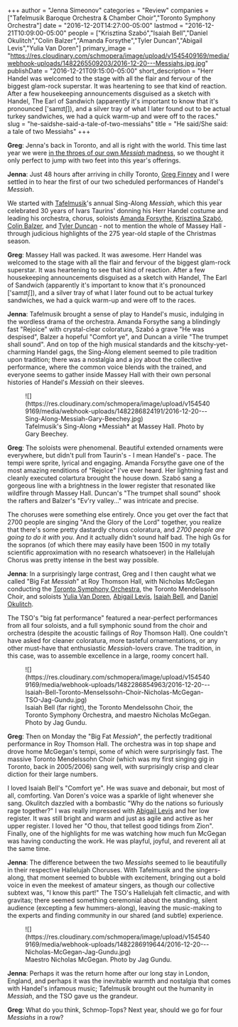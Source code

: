 +++
author = "Jenna Simeonov"
categories = "Review"
companies = ["Tafelmusik Baroque Orchestra & Chamber Choir","Toronto Symphony Orchestra"]
date = "2016-12-20T14:27:00-05:00"
lastmod = "2016-12-21T10:09:00-05:00"
people = ["Krisztina Szabó","Isaiah Bell","Daniel Okulitch","Colin Balzer","Amanda Forsythe","Tyler Duncan","Abigail Levis","Yulia Van Doren"]
primary_image = "https://res.cloudinary.com/schmopera/image/upload/v1545409169/media/webhook-uploads/1482265509203/2016-12-20---Messiahs.jpg.jpg"
publishDate = "2016-12-21T09:15:00-05:00"
short_description = "Herr Handel was welcomed to the stage with all the flair and fervour of the biggest glam-rock superstar. It was heartening to see that kind of reaction. After a few housekeeping announcements disguised as a sketch with Handel, The Earl of Sandwich (apparently it&#039;s important to know that it&#039;s pronounced [&#039;samɪtʃ]), and a silver tray of what I later found out to be actual turkey sandwiches, we had a quick warm-up and were off to the races."
slug = "he-saidshe-said-a-tale-of-two-messiahs"
title = "He said/She said: a tale of two Messiahs"
+++

**Greg**: Jenna's back in Toronto, and all is right with the world. This time last year we were [in the throes of our own *Messiah* madness](/rehearsing-a-messiah-that-moves/), so we thought it only perfect to jump with two feet into this year's offerings.

**Jenna**: Just 48 hours after arriving in chilly Toronto, [Greg Finney](/authors/greg-finney/) and I were settled in to hear the first of our two scheduled performances of Handel's *Messiah*.

We started with [Tafelmusik](/scene/companies/tafelmusik/)'s annual Sing-Along *Messiah*, which this year celebrated 30 years of Ivars Taurins' donning his Herr Handel costume and leading his orchestra, chorus, soloists [Amanda Forsythe](/scene/people/amanda-forsythe/), [Krisztina Szabó](/talking-with-singers-krisztina-szabo/), [Colin Balzer](/scene/people/colin-balzer/), and [Tyler Duncan](/scene/people/tyler-duncan/) - not to mention the whole of Massey Hall - through judicious highlights of the 275 year-old staple of the Christmas season.

**Greg**: Massey Hall was packed. It was awesome. Herr Handel was welcomed to the stage with all the flair and fervour of the biggest glam-rock superstar. It was heartening to see that kind of reaction. After a few housekeeping announcements disguised as a sketch with Handel, The Earl of Sandwich (apparently it's important to know that it's pronounced ['samɪtʃ]), and a silver tray of what I later found out to be actual turkey sandwiches, we had a quick warm-up and were off to the races.

**Jenna**: Tafelmusik brought a sense of play to Handel's music, indulging in the wordless drama of the orchestra. Amanda Forsythe sang a blindingly fast "Rejoice" with crystal-clear coloratura, Szabó a grave "He was despised", Balzer a hopeful "Comfort ye", and Duncan a virile "The trumpet shall sound". And on top of the high musical standards and the kitschy-yet-charming Handel gags, the Sing-Along element seemed to pile tradition upon tradition; there was a nostalgia and a joy about the collective performance, where the common voice blends with the trained, and everyone seems to gather inside Massey Hall with their own personal histories of Handel's *Messiah* on their sleeves.

<figure data-type="image">
![](https://res.cloudinary.com/schmopera/image/upload/v1545409169/media/webhook-uploads/1482286824191/2016-12-20---Sing-Along-Messiah-Gary-Beechey.jpg)
<figcaption>Tafelmusik's Sing-Along *Messiah* at Massey Hall. Photo by Gary Beechey.</figcaption>
</figure>

**Greg**: The soloists were phenomenal. Beautiful extended ornaments were everywhere, but didn't pull from Taurin's - I mean Handel's - pace. The tempi were sprite, lyrical and engaging. Amanda Forsythe gave one of the most amazing renditions of "Rejoice" I've ever heard. Her lightning fast and cleanly executed colartura brought the house down. Szabó sang a gorgeous line  with a brightness in the lower register that resonated like wildfire through Massey Hall. Duncan's "The trumpet shall sound" shook the rafters and Balzer's "Ev'ry valley..." was intricate and precise.

The choruses were something else entirely. Once you get over the fact that 2700 people are singing "And the Glory of the Lord" together, you realize that there's some pretty dastardly chorus coloratura, and *2700 people are going to do it with you*. And it actually didn't sound half bad. The high Gs for the sopranos (of which there may easily have been 1500 in my totally scientific approximation with no research whatsoever) in the Hallelujah Chorus was pretty intense in the best way possible.

**Jenna**: In a surprisingly large contrast, Greg and I then caught what we called "Big Fat *Messiah*" at Roy Thomson Hall, with Nicholas McGegan conducting the [Toronto Symphony Orchestra](/scene/companies/toronto-symphony-orchestra/), the Toronto Mendelssohn Choir, and soloists [Yulia Van Doren](/scene/people/yulia-van-doren/), [Abigail Levis](/scene/people/abigail-levis/), [Isaiah Bell](/on-the-ego/), and [Daniel Okulitch](/talking-with-singers-daniel-okulitch/).

The TSO's "big fat performance" featured a near-perfect performances from all four soloists, and a full symphonic sound from the choir and orchestra (despite the acoustic failings of Roy Thomson Hall). One couldn't have asked for cleaner coloratura, more tasteful ornamentations, or any other must-have that enthusiastic *Messiah*-lovers crave. The tradition, in this case, was to assemble excellence in a large, roomy concert hall.

<figure data-type="image">
![](https://res.cloudinary.com/schmopera/image/upload/v1545409169/media/webhook-uploads/1482286854963/2016-12-20---Isaiah-Bell-Toronto-Menselssohn-Choir-Nicholas-McGegan-TSO-Jag-Gundu.jpg)
<figcaption>Isaiah Bell (far right), the Toronto Mendelssohn Choir, the Toronto Symphony Orchestra, and maestro Nicholas McGegan. Photo by Jag Gundu.</figcaption>
</figure>

**Greg**: Then on Monday the "Big Fat *Messiah*", the perfectly traditional performance in Roy Thomson Hall. The orchestra was in top shape and drove home McGegan's tempi, some of which were surprisingly fast. The massive Toronto Mendelssohn Choir (which was my first singing gig in Toronto, back in 2005/2006) sang well, with surprisingly crisp and clear diction for their large numbers. 

I loved Isaiah Bell's "Comfort ye". He was suave and debonair, but most of all, comforting. Van Doren's voice was a sparkle of light whenever she sang. Okulitch dazzled with a bombastic "Why do the nations so furiously rage together?" I was really impressed with [Abigail Levis](/scene/people/abigail-levis/) and her low register. It was still bright and warm and just as agile and active as her upper register. I loved her "O thou, that tellest good tidings from Zion". Finally, one of the highlights for me was watching how much fun McGegan was having conducting the work. He was playful, joyful, and reverent all at the same time.

**Jenna**: The difference between the two *Messiahs* seemed to lie beautifully in their respective Hallelujah Choruses. With Tafelmusik and the singers-along, that moment seemed to bubble with excitement, bringing out a bold voice in even the meekest of amateur singers, as though our collective subtext was, "I know this part!" The TSO's Hallelujah felt climactic, and with gravitas; there seemed something ceremonial about the standing, silent audience (excepting a few hummers-along), leaving the music-making to the experts and finding community in our shared (and subtle) experience.

<figure data-type="image">
![](https://res.cloudinary.com/schmopera/image/upload/v1545409169/media/webhook-uploads/1482286919644/2016-12-20---Nicholas-McGegan-Jag-Gundu.jpg)
<figcaption>Maestro Nicholas McGegan. Photo by Jag Gundu.</figcaption>
</figure>

**Jenna**: Perhaps it was the return home after our long stay in London, England, and perhaps it was the inevitable warmth and nostalgia that comes with Handel's infamous music; Tafelmusik brought out the humanity in *Messiah*, and the TSO gave us the grandeur.

**Greg**: What do you think, Schmop-Tops? Next year, should we go for four *Messiahs* in a row? 
